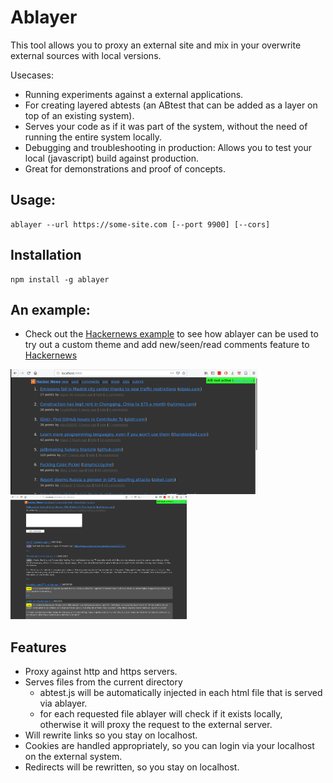 # Ablayer
This tool allows you to proxy an external site and mix
in your overwrite external sources with local versions.

Usecases:
- Running experiments against a external applications.
- For creating layered abtests (an ABtest that can be added as a 
  layer on top of an existing system).
- Serves your code as if it was part of the system,
  without the need of running the entire system locally.
- Debugging and troubleshooting in production:
  Allows you to test your local (javascript) build against production.
- Great for demonstrations and proof of concepts.

## Usage:
```
ablayer --url https://some-site.com [--port 9900] [--cors]
```

## Installation
```
npm install -g ablayer
```

## An example:
- Check out the [Hackernews example](https://github.com/j-angnoe/ablayer-hackernews-example) to see
  how ablayer can be used to try out a custom theme and add new/seen/read comments
  feature to [Hackernews](https://news.ycombinator.com)
  
<img src="https://raw.githubusercontent.com/j-angnoe/ablayer-hackernews-example/master/screenshot-frontpage.png" height="200" align="left">
<img src="https://raw.githubusercontent.com/j-angnoe/ablayer-hackernews-example/master/screenshot-comments.png" height="200">

## Features
- Proxy against http and https servers.
- Serves files from the current directory
    - abtest.js will be automatically injected in each html file that is served via ablayer.
    - for each requested file ablayer will check if it exists locally, otherwise it
      will proxy the request to the external server.
- Will rewrite links so you stay on localhost.
- Cookies are handled appropriately, so you can login via your localhost
  on the external system.
- Redirects will be rewritten, so you stay on localhost.








